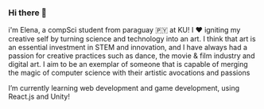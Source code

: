 ### Hi there 👋

i'm Elena, a compSci student from paraguay 🇵🇾 at KU! I ❤️ igniting my creative self by turning science and technology into an art. 
I think that art is an essential investment in STEM and innovation, and I have always had a passion for creative practices such as dance, the movie & film industry and digital art. I aim to be an exemplar of someone that is capable of merging the magic of computer science with their artistic avocations and passions

I’m currently learning web development and game development, using React.js and Unity! 


<!--
**elenazavala/elenazavala** is a ✨ _special_ ✨ repository because its `README.md` (this file) appears on your GitHub profile.

Here are some ideas to get you started:

- 🔭 I’m currently working on ...
- 🌱 I’m currently learning ...
- 👯 I’m looking to collaborate on ...
- 🤔 I’m looking for help with ...
- 💬 Ask me about ...
- 📫 How to reach me: ...
- 😄 Pronouns: ...
- ⚡ Fun fact: ...
-->
